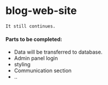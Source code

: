 # blog-web-site
 `It still continues.` 

#### **Parts to be completed:**

- Data will be transferred to database.
- Admin panel login
- styling
- Communication section
- ..
